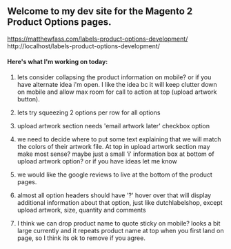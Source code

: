 ## Welcome to my dev site for the Magento 2 Product Options pages.

https://matthewfass.com/labels-product-options-development/
http://localhost/labels-product-options-development/

#### Here's what I'm working on today:


1. lets consider collapsing the product information on mobile? or if you have alternate idea i'm open. I like the idea bc it will keep clutter down on mobile and allow max room for call to action at top (upload artwork button).

2. lets try squeezing 2 options per row for all options

3. upload artwork section needs 'email artwork later' checkbox option

4. we need to decide where to put some text explaining that we will match the colors of their artwork file. At top in upload artwork section may make most sense? maybe just a small 'i' information box at bottom of upload artwork option? or if you have ideas let me know

5. we would like the google reviews to live at the bottom of the product pages. 

6. almost all option headers should have '?' hover over that will display additional information about that option, just like dutchlabelshop, except upload artwork, size, quantity and comments

7. I think we can drop product name to quote sticky on mobile? looks a bit large currently and it repeats product name at top when you first land on page, so I think its ok to remove if you agree.

